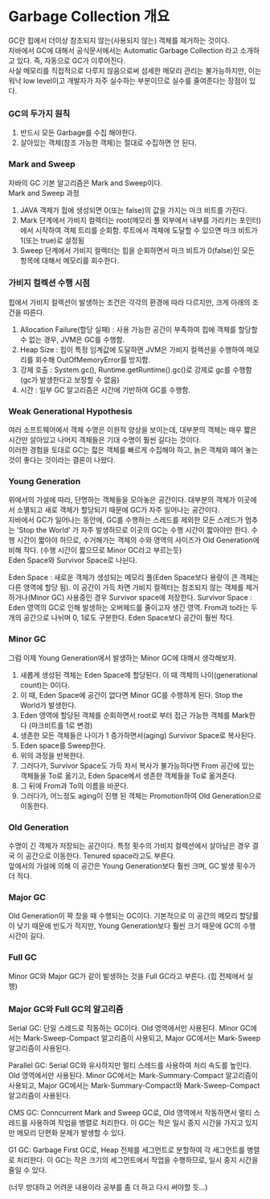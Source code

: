 # Garbage Collection 개요

GC란 힙에서 더이상 참조되지 않는(사용되지 않는) 객체를 제거하는 것이다.  
자바에서 GC에 대해서 공식문서에서는 Automatic Garbage Collection 라고 소개하고 있다. 즉, 자동으로 GC가 이루어진다.  
사실 메모리를 직접적으로 다루지 않음으로써 섬세한 메모리 관리는 불가능하지만, 이는 워낙 low level이고 개발자가 자주 실수하는 부분이므로 실수를 줄여준다는 장점이 있다.

### GC의 두가지 원칙
1. 반드시 모든 Garbage를 수집 해야한다.
2. 살아있는 객체(참조 가능한 객체)는 절대로 수집하면 안 된다.

### Mark and Sweep
자바의 GC 기본 알고리즘은 Mark and Sweep이다.  
Mark and Sweep 과정
1. JAVA 객체가 힙에 생성되면 0(또는 false)의 값을 가지는 마크 비트를 가진다.
2. Mark 단계에서 가비지 컬렉터는 root(메모리 풀 외부에서 내부를 가리키는 포인터)에서 시작하여 객체 트리를 순회함. 루트에서 객체에 도달할 수 있으면 마크 비트가 1(또는 true)로 설정됨
3. Sweep 단계에서 가비지 컬렉터는 힙을 순회하면서 마크 비트가 0(false)인 모든 항목에 대해서 메모리를 회수한다.

### 가비지 컬렉션 수행 시점
힙에서 가비지 컬렉션이 발생하는 조건은 각각의 환경에 따라 다르지만, 크게 아래의 조건을 따른다.
1. Allocation Failure(할당 실패) : 사용 가능한 공간이 부족하여 힙에 객체를 할당할 수 없는 경우, JVM은 GC를 수행함.
2. Heap Size : 힙이 특정 임계값에 도달하면 JVM은 가비지 컬렉션을 수행하여 메모리를 회수해 OutOfMemoryError를 방지함.
3. 강제 호출 : System.gc(), Runtime.getRuntime().gc()로 강제로 gc를 수행함(gc가 발생한다고 보장할 수 없음)
4. 시간 : 일부 GC 알고리즘은 시간에 기반하여 GC를 수행함.

### Weak Generational Hypothesis
여러 소프트웨어에서 객체 수명은 이원적 양상을 보이는데, 대부분의 객체는 매우 짧은 시간만 살아있고 나머지 객체들은 기대 수명이 훨씬 길다는 것이다.  
이러한 경험을 토대로 GC는 젋은 객체를 빠르게 수집해야 하고, 늙은 객체와 뗴어 놓는 것이 좋다는 것이라는 결론이 나왔다.

### Young Generation
위에서의 가설에 따라, 단명하는 객체들을 모아놓은 공간이다. 대부분의 객체가 이곳에서 소멸되고 새로 객체가 할당되기 때문에 GC가 자주 일어나는 공간이다.  
자바에서 GC가 일어나는 동안에, GC를 수행하는 스레드를 제외한 모든 스레드가 멈추는 'Stop the World' 가 자주 발생하므로 이곳의 GC는 수행 시간이 짧아야만 한다.
수행 시간이 짧아야 하므로, 수거해가는 객체의 수와 영역의 사이즈가 Old Generation에 비해 작다. (수행 시간이 짧으므로 Minor GC라고 부르는듯)  
Eden Space와 Survivor Space로 나뉜다.

Eden Space : 새로운 객체가 생성되는 메모리 풀(Eden Space보다 용량이 큰 객체는 다른 영역에 할당 됨). 이 공간이 가득 차면 가비지 컬렉터는 참조되지 않는 객체를 제거하거나(Minor GC) 사용중인 경우 Survivor space에 저장한다.
Survivor Space : Eden 영역의 GC로 인해 발생하는 오버헤드를 줄이고자 생긴 영역. From과 to라는 두 개의 공간으로 나뉘며 0, 1로도 구분한다. Eden Space보다 공간이 훨씬 작다.

### Minor GC
그럼 이제 Young Generation에서 발생하는 Minor GC에 대해서 생각해보자.
1. 새롭게 생성된 객체는 Eden Space에 할당된다. 이 때 객체의 나이(generational count)는 0이다.
2. 이 때, Eden Space에 공간이 없다면 Minor GC를 수행하게 된다. Stop the World가 발생한다.
3. Eden 영역에 할당된 객체를 순회하면서 root로 부터 접근 가능한 객체를 Mark한다 (마크비트를 1로 변경)
4. 생존한 모든 객체들은 나이가 1 증가하면서(aging) Survivor Space로 복사된다.
5. Eden space를 Sweep한다.
6. 위의 과정을 반복한다.
7. 그러다가, Survivor Space도 가득 차서 복사가 불가능하다면 From 공간에 있는 객체들을 To로 옮기고, Eden Space에서 생존한 객체들을 To로 옮겨준다.
8. 그 뒤에 From과 To의 이름을 바꾼다.
9. 그러다가, 어느정도 aging이 진행 된 객체는 Promotion하여 Old Generation으로 이동한다.

### Old Generation
수명이 긴 객체가 저장되는 공간이다. 특정 횟수의 가비지 컬렉션에서 살아남은 경우 결국 이 공간으로 이동한다. Tenured space라고도 부른다.  
앞에서의 가설에 의해 이 공간은 Young Generation보다 훨씬 크며, GC 발생 횟수가 더 적다.

### Major GC
Old Generation이 꽉 찼을 때 수행되는 GC이다. 기본적으로 이 공간의 메모리 할당률이 낮기 때문에 빈도가 적지만, Young Generation보다 훨씬 크기 때문에 GC의 수행 시간이 길다.

### Full GC
Minor GC와 Major GC가 같이 발생하는 것을 Full GC라고 부른다. (힙 전체에서 실행)

### Major GC와 Full GC의 알고리즘
Serial GC: 단일 스레드로 작동하는 GC이다. Old 영역에서만 사용된다. Minor GC에서는 Mark-Sweep-Compact 알고리즘이 사용되고, Major GC에서는 Mark-Sweep 알고리즘이 사용된다.

Parallel GC: Serial GC와 유사하지만 멀티 스레드를 사용하여 처리 속도를 높인다. Old 영역에서만 사용된다. Minor GC에서는 Mark-Summary-Compact 알고리즘이 사용되고, Major GC에서는 Mark-Summary-Compact와 Mark-Sweep-Compact 알고리즘이 사용된다.

CMS GC: Conncurrent Mark and Sweep GC로, Old 영역에서 작동하면서 멀티 스레드를 사용하여 작업을 병렬로 처리한다. 이 GC는 적은 일시 중지 시간을 가지고 있지만 메모리 단편화 문제가 발생할 수 있다.

G1 GC: Garbage First GC로, Heap 전체를 세그먼트로 분할하여 각 세그먼트를 병렬로 처리한다. 이 GC는 작은 크기의 세그먼트에서 작업을 수행하므로, 일시 중지 시간을 줄일 수 있다.

(너무 방대하고 어려운 내용이라 공부를 좀 더 하고 다시 써야할 듯...)
